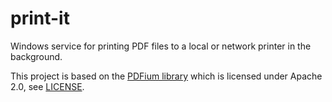 # print-it

Windows service for printing PDF files to a local or network printer in the background.

This project is based on the [PDFium library](https://pdfium.googlesource.com/) which is licensed under Apache 2.0, see [LICENSE](pdfium-binary/LICENSE).

